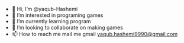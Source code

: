 - 👋 Hi, I’m @yaqub-Hashemi
- 👀 I’m interested in programing games
- 🌱 I’m currently learning program
- 💞️ I’m looking to collaborate on making games 
- 📫 How to reach me mail me gmail yaqub.hashemi9990@gmail.com

<!---
yaqub-H/yaqub-H is a ✨ special ✨ repository because its `README.md` (this file) appears on your GitHub profile.
You can click the Preview link to take a look at your changes.
--->
